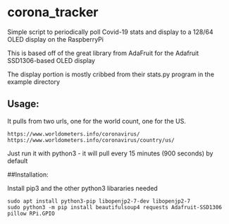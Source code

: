 # corona_tracker
Simple script to periodically poll Covid-19 stats and display to a 128/64 OLED display on the RaspberryPi

This is based off of the great library from AdaFruit for the Adafruit SSD1306-based OLED display

The display portion is mostly cribbed from their stats.py program in the example directory

## Usage: 

It pulls from two urls, one for the world count, one for the US.

```
https://www.worldometers.info/coronavirus/
https://www.worldometers.info/coronavirus/country/us/
```

Just run it with python3 - it will pull every 15 minutes (900 seconds) by default

##Installation:

Install pip3 and the other python3 libararies needed

```
sudo apt install python3-pip libopenjp2-7-dev libopenjp2-7    
sudo python3 -m pip install beautifulsoup4 requests Adafruit-SSD1306 pillow RPi.GPIO
```
